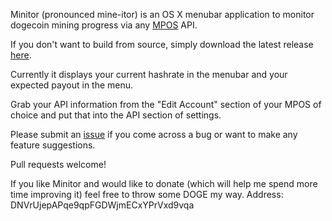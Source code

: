 Minitor (pronounced mine-itor) is an OS X menubar application to monitor dogecoin mining progress via any [MPOS](https://github.com/MPOS/php-mpos) API.

If you don't want to build from source, simply download the latest release [here](https://github.com/birarda/minitor/releases/download/1.0.0/Minitor-1.0.0.zip).

Currently it displays your current hashrate in the menubar and your expected payout in the menu.

Grab your API information from the "Edit Account" section of your MPOS of choice and put that into the API section of settings.

Please submit an [issue](https://github.com/birarda/minitor/issues) if you come across a bug or want to make any feature suggestions.

Pull requests welcome!

If you like Minitor and would like to donate (which will help me spend more time improving it) feel free to throw some DOGE my way.
Address: DNVrUjepAPqe9qpFGDWjmECxYPrVxd9vqa 
